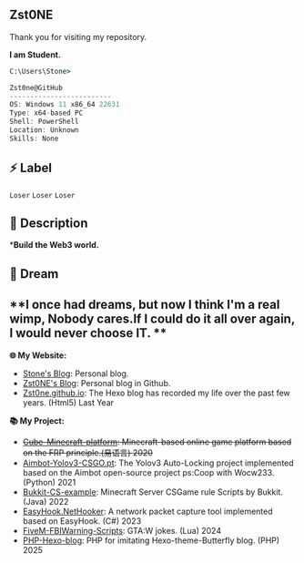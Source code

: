 ## Zst0NE

Thank you for visiting my repository.<br>

**I am Student.**

```cmd
C:\Users\Stone> 
```

```csharp
Zst0ne@GitHub
-------------------------
OS: Windows 11 x86_64 22631
Type: x64-based PC
Shell: PowerShell
Location: Unknown
Skills: None
```

## ⚡ Label
`Loser`  `Loser`  `Loser`  

## 🚀 Description

***Build the Web3 world.**  

## 🔭 Dream
**I once had dreams, but now I think I'm a real wimp, Nobody cares.If I could do it all over again, I would never choose IT. **
---

**🌐 My Website:** 
- [Stone's Blog](https://noobspace.cn): Personal blog.
- [Zst0NE's Blog](https://Zst0NE.github.io/): Personal blog in Github.
- [Zst0ne.github.io](https://github.com/Zst0ne/Zst0NE.github.io):  The Hexo blog has recorded my life over the past few years. (Html5) Last Year
  
**📚 My Project:**
- ~~[Cube-Minecraft-platform](https://github.com/Zst0NE/Cube-Minecraft-platform):  Minecraft-based online game platform based on the FRP principle.(易语言) 2020~~
- [Aimbot-Yolov3-CSGO.pt](https://github.com/Zst0ne/Game-model-of-yolov5):  The Yolov3 Auto-Locking project implemented based on the Aimbot open-source project ps:Coop with Wocw233.(Python) 2021
- [Bukkit-CS-example](https://github.com/Zst0NE/Bukkit-CS-example):  Minecraft Server CSGame rule Scripts by Bukkit. (Java) 2022
- [EasyHook.NetHooker](https://github.com/Zst0ne/NetHookDll3):  A network packet capture tool implemented based on EasyHook. (C#) 2023
- [FiveM-FBIWarning-Scripts](https://github.com/Zst0ne/FiveM-Warning-FBI): GTA:W jokes. (Lua) 2024
- [PHP-Hexo-blog](https://github.com/Zst0ne/blog):  PHP for imitating Hexo-theme-Butterfly blog. (PHP) 2025

